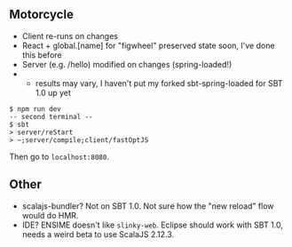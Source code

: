 ## Motorcycle

- Client re-runs on changes
- React + global.[name] for "figwheel" preserved state soon, I've done this before
- Server (e.g. /hello) modified on changes (spring-loaded!)
- * results may vary, I haven't put my forked sbt-spring-loaded for SBT 1.0 up yet

```
$ npm run dev
-- second terminal --
$ sbt
> server/reStart
> ~;server/compile;client/fastOptJS
```
Then go to `localhost:8080`.

## Other
- scalajs-bundler? Not on SBT 1.0. Not sure how the "new reload" flow would do HMR.
- IDE? ENSIME doesn't like `slinky-web`. Eclipse should work with SBT 1.0, needs a weird beta to use ScalaJS 2.12.3.
